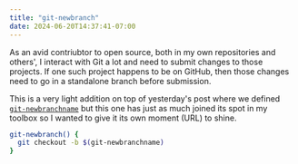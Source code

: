 ```yaml
---
title: "git-newbranch"
date: 2024-06-20T14:37:41-07:00
---
```


As an avid contriubtor to open source, both in my own repositories and others', I interact with Git a lot and need to submit changes to those projects. If one such project happens to be on GitHub, then those changes need to go in a standalone branch before submission.

This is a very light addition on top of yesterday's post where we defined [`git-newbranchname`](./git-newbranchname.md) but this one has just as much joined its spot in my toolbox so I wanted to give it its own moment (URL) to shine.

```sh
git-newbranch() {
  git checkout -b $(git-newbranchname)
}
```
